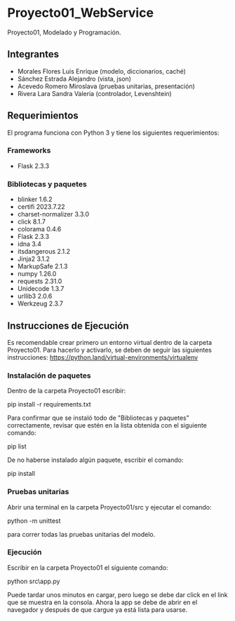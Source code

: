 # Proyecto01_WebService
Proyecto01, Modelado y Programación.

## Integrantes
  * Morales Flores Luis Enrique (modelo, diccionarios, caché)
  * Sánchez Estrada Alejandro (vista, json)
  * Acevedo Romero Miroslava (pruebas unitarias, presentación)
  * Rivera Lara Sandra Valeria (controlador, Levenshtein)
## Requerimientos
El programa funciona con Python 3 y tiene los siguientes requerimientos:

### Frameworks
* Flask 2.3.3

### Bibliotecas y paquetes
* blinker  1.6.2
* certifi  2023.7.22
* charset-normalizer  3.3.0
* click  8.1.7
* colorama  0.4.6
* Flask  2.3.3
* idna  3.4
* itsdangerous  2.1.2
* Jinja2  3.1.2
* MarkupSafe  2.1.3
* numpy  1.26.0
* requests  2.31.0
* Unidecode  1.3.7
* urllib3  2.0.6
* Werkzeug  2.3.7


## Instrucciones de Ejecución
Es recomendable crear primero un entorno virtual dentro de la carpeta Proyecto01. Para hacerlo y activarlo, se deben de seguir las siguientes instrucciones: https://python.land/virtual-environments/virtualenv

### Instalación de paquetes
Dentro de la carpeta Proyecto01 escribir:

pip install -r requirements.txt

Para confirmar que se instaló todo de "Bibliotecas y paquetes" correctamente, revisar que estén en la lista obtenida con el siguiente comando:

pip list

De no haberse instalado algún paquete, escribir el comando:

pip install <nombre paquete>

### Pruebas unitarias

Abrir una terminal en la carpeta Proyecto01/src y ejecutar el comando:

python -m unittest

para correr todas las pruebas unitarias del modelo.

### Ejecución

Escribir en la carpeta Proyecto01 el siguiente comando:

python src\app.py

Puede tardar unos minutos en cargar, pero luego se debe dar click en el link que se muestra en la consola. Ahora la app se debe de abrir en el navegador y después de que cargue ya está lista para usarse.


